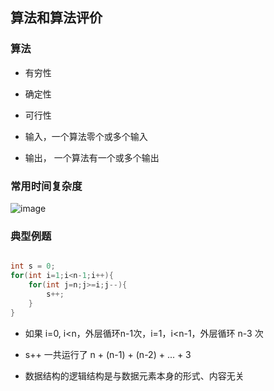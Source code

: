 ## 算法和算法评价

### 算法

- 有穷性

- 确定性

- 可行性

- 输入，一个算法零个或多个输入

- 输出， 一个算法有一个或多个输出

### 常用时间复杂度

![image](https://github.com/YC-L/Postgraduate-examination/blob/DataStructure/imgs/Common-time-complexity.png)

### 典型例题

```cpp

int s = 0;
for(int i=1;i<n-1;i++){
	for(int j=n;j>=i;j--){
		s++;
	}
}

```

- 如果 i=0, i<n，外层循环n-1次，i=1，i<n-1，外层循环 n-3 次 

- s++ 一共运行了 n + (n-1) + (n-2) + ... + 3  

- 数据结构的逻辑结构是与数据元素本身的形式、内容无关